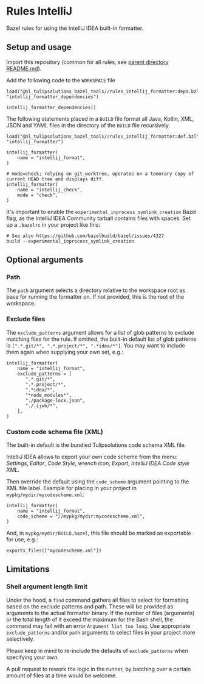 # Rules IntelliJ
Bazel rules for using the IntelliJ IDEA built-in formatter.

## Setup and usage

Import this repository (common for all rules, see [parent directory README.md](../README.md)).

Add the following code to the `WORKSPACE` file

    load("@nl_tulipsolutions_bazel_tools//rules_intellij_formatter:deps.bzl", "intellij_formatter_dependencies")

    intellij_formatter_dependencies()

The following statements placed in a `BUILD` file format all Java, Kotlin, XML, JSON and YAML files in the directory
of the `BUILD` file recursively.

    load("@nl_tulipsolutions_bazel_tools//rules_intellij_formatter:def.bzl", "intellij_formatter")

    intellij_formatter(
        name = "intellij_format",
    )

    # mode=check; relying on git-worktree, operates on a temorary copy of current HEAD tree and displays diff.
    intellij_formatter(
        name = "intellij_check",
        mode = "check",
    )

It's important to enable the `experimental_inprocess_symlink_creation` Bazel flag, as the IntelliJ IDEA Community
tarball contains files with spaces. Set up a `.bazelrc` in your project like this:

    # See also https://github.com/bazelbuild/bazel/issues/4327
    build --experimental_inprocess_symlink_creation

## Optional arguments

### Path

The `path` argument selects a directory relative to the workspace root as base for running the formatter on.
If not provided, this is the root of the workspace.

### Exclude files

The `exclude_patterns` argument allows for a list of glob patterns to exclude matching files for the rule.
If omitted, the built-in default list of glob patterns is `[".*.git/*", ".*.project/*", ".*idea/*"]`.
You may want to include them again when supplying your own set, e.g.:

    intellij_formatter(
        name = "intellij_format",
        exclude_patterns = [
           ".*.git/*",
           ".*.project/*",
           ".*idea/*",
           "*node_modules*",
           "./package-lock.json",
           "./.ijwb/*",
        ],
    )

### Custom code schema file (XML)

The built-in default is the bundled Tulipsolutions code schema XML file.

IntelliJ IDEA allows to export your own code scheme from the menu:
*Settings*, *Editor*, *Code Style*, *wrench icon*, *Export*, *IntelliJ IDEA Code style XML*.

Then override the default using the `code_scheme` argument pointing to the XML file label.
Example for placing in your project in `mypkg/mydir/mycodescheme.xml`:

    intellij_formatter(
        name = "intellij_format",
        code_scheme = "//mypkg/mydir:mycodescheme.xml",
    )

And, in `mypkg/mydir/BUILD.bazel`, this file should be marked as exportable for use, e.g.:

    exports_files(["mycodescheme.xml"])

## Limitations

### Shell argument length limit

Under the hood, a `find` command gathers all files to select for formatting based on the exclude patterns and path.
These will be provided as arguments to the actual formatter binary.
If the number of files (arguments) or the total length of it exceed the maximum for the Bash shell, the command may fail
with an error `Argument list too long`.
Use appropriate `exclude_patterns` and/or `path` arguments to select files in your project more selectively.

Please keep in mind to re-include the defaults of `exclude_patterns` when specifying your own.

A pull request to rework the logic in the runner, by batching over a certain amount of files at a time would be welcome.

